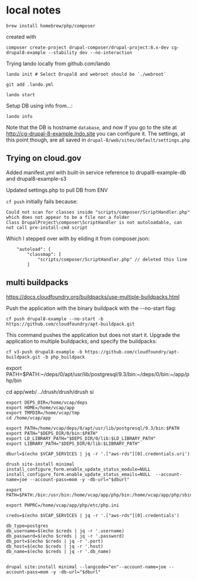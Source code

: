 

# local notes

```
brew install homebrew/php/composer
```
created with
```
composer create-project drupal-composer/drupal-project:8.x-dev cg-drupal8-example --stability dev --no-interaction
```

Trying lando locally  from github.com/lando

```
lando init # Select Drupal8 and webroot should be `./webroot`

git add .lando.yml

lando start
```

Setup DB using info from...:

```
lando info
```

Note that the DB is hostname `database`, and now if you go to the site at
http://cg-drupal-8-example.lndo.site you can configure it. The settings, at
this point though, are all saved in `drupal-8/web/sites/default/settings.php`

## Trying on cloud.gov

Added manifest.yml with built-in service reference to drupal8-example-db and drupal8-example-s3

Updated settings.php to pull DB from ENV 

`cf push` initially fails because:

```
Could not scan for classes inside "scripts/composer/ScriptHandler.php" which does not appear to be a file nor a folder
Class DrupalProject\composer\ScriptHandler is not autoloadable, can not call pre-install-cmd script
```

Which I stepped over with by eliding it from composer.json:

```
    "autoload": {
        "classmap": [
            "scripts/composer/ScriptHandler.php" // deleted this line
        ]
```

## multi buildpacks

https://docs.cloudfoundry.org/buildpacks/use-multiple-buildpacks.html

Push the application with the binary buildpack with the --no-start flag:

```
cf push drupal8-example --no-start -b  https://github.com/cloudfoundry/apt-buildpack.git
```

This command pushes the application but does not start it.
Upgrade the application to multiple buildpacks, and specify the buildpacks:

```
cf v3-push drupal8-example -b https://github.com/cloudfoundry/apt-buildpack.git -b php_buildpack
```

export PATH=$PATH:~/deps/0/apt/usr/lib/postgresql/9.3/bin:~/deps/0/bin:~/app/php/bin

cd app/web/
../drush/drush/drush si


```
export DEPS_DIR=/home/vcap/deps
export HOME=/home/vcap/app
export TMPDIR=/home/vcap/tmp
cd /home/vcap/app

export PATH=/home/vcap/deps/0/apt/usr/lib/postgresql/9.3/bin:$PATH
export PATH="$DEPS_DIR/0/bin:$PATH"
export LD_LIBRARY_PATH="$DEPS_DIR/0/lib:$LD_LIBRARY_PATH"
export LIBRARY_PATH="$DEPS_DIR/0/lib:$LIBRARY_PATH"

dburl=$(echo $VCAP_SERVICES | jq -r '.["aws-rds"][0].credentials.uri')

drush site-install minimal install_configure_form.enable_update_status_module=NULL install_configure_form.enable_update_status_emails=NULL  --account-name=joe --account-pass=mom -y -db-url="$dburl"
```

```
export PATH=$PATH:/bin:/usr/bin:/home/vcap/app/php/bin:/home/vcap/app/php/sbin:/home/vcap/app/psql/bin:/home/vcap/app/.apt/usr/bin

export PHPRC=/home/vcap/app/php/etc/php.ini

creds=$(echo $VCAP_SERVICES | jq -r '.["aws-rds"][0].credentials')

db_type=postgres
db_username=$(echo $creds | jq -r '.username)
db_password=$(echo $creds | jq -r '.password)
db_port=$(echo $creds | jq -r '.port)
db_host=$(echo $creds | jq -r '.host)
db_name=$(echo $creds | jq -r '.db_name)


drupal site:install minimal --langcode="en"--account-name=joe --account-pass=mom -y -db-url="$dburl" 